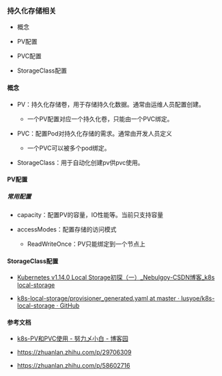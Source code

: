 ### 持久化存储相关

- 概念

- PV配置

- PVC配置

- StorageClass配置

#### 概念

- PV：持久化存储卷，用于存储持久化数据。通常由运维人员配置创建。
  
  - 一个PV配置对应一个持久化卷，只能由一个PVC绑定。

- PVC：配置Pod对持久化存储的需求。通常由开发人员定义
  
  - 一个PVC可以被多个pod绑定。

- StorageClass：用于自动化创建pv供pvc使用。

#### PV配置

##### 常用配置

- capacity：配置PV的容量，IO性能等。当前只支持容量

- accessModes：配置存储的访问模式
  
  - ReadWriteOnce：PV只能绑定到一个节点上

#### StorageClass配置

- [Kubernetes v1.14.0 Local Storage初探（一）_Nebulgoy-CSDN博客_k8s local-storage](https://blog.csdn.net/weixin_44154560/article/details/88997567)

- [k8s-local-storage/provisioner_generated.yaml at master · lusyoe/k8s-local-storage · GitHub](https://github.com/lusyoe/k8s-local-storage/blob/master/provisioner/provisioner_generated.yaml)

#### 参考文档

- [k8s-PV和PVC使用 - 努力乄小白 - 博客园](https://www.cnblogs.com/fuyuteng/p/11011153.html)

- https://zhuanlan.zhihu.com/p/29706309

- https://zhuanlan.zhihu.com/p/58602716
